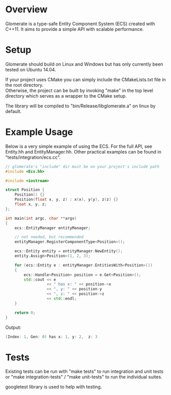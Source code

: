 # Overview

Glomerate is a type-safe Entity Component System (ECS) created with C++11.  It aims to provide a simple API with scalable performance.  

# Setup

Glomerate should build on Linux and Windows but has only currently been tested on Ubuntu 14.04.

If your project uses CMake you can simply include the CMakeLists.txt file in the root directory.  
Otherwise, the project can be built by invoking "make" in the top level directory which serves as a wrapper to the CMake setup.

The library will be compiled to "bin/Release/libglomerate.a" on linux by default.

# Example Usage

Below is a very simple example of using the ECS.  For the full API, see Entity.hh and EntityManager.hh.  Other practical examples can be found in "tests/integration/ecs.cc".

```c++
// glomerate's "include" dir must be on your project's include path
#include <Ecs.hh>

#include <iostream>

struct Position {
	Position() {}
	Position(float x, y, z) : x(x), y(y), z(z) {}
	float x, y, z;
};

int main(int argc, char **argv)
{
	ecs::EntityManager entityManager;

	// not needed, but recommended
	entityManager.RegisterComponentType<Position>();

	ecs::Entity entity = entityManager.NewEntity();
	entity.Assign<Position>(1, 2, 3);

	for (ecs::Entity e : entityManager.EntitiesWith<Position>())
	{
		ecs::Handle<Position> position = e.Get<Position>();
		std::cout << e
		          << " has x: " << position->x
		          << ", y: " << position-y
		          << ", z: " << position->z
		          << std::endl;
	}

	return 0;
}

```

Output:

```c++
(Index: 1, Gen: 0) has x: 1, y: 2,  z: 3
```

# Tests

Existing tests can be run with "make tests" to run integration and unit tests or "make integration-tests" / "make unit-tests" to run the individual suites.

googletest library is used to help with testing.